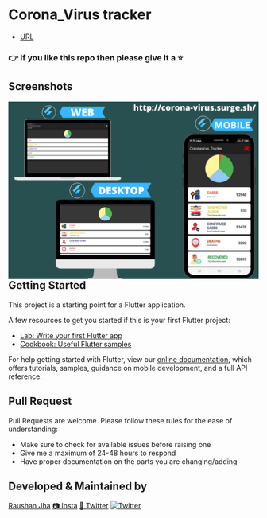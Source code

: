 # Corona_Virus tracker
- [URL](http://corona-virus.surge.sh/)
### 👉 If you like this repo then please give it a ⭐️


## Screenshots
<img src="/images/corona.png"
     alt="Password Manager"
     style="float: left; margin-right: 10px;"
    /> 
     

## Getting Started

This project is a starting point for a Flutter application.

A few resources to get you started if this is your first Flutter project:

- [Lab: Write your first Flutter app](https://flutter.dev/docs/get-started/codelab)
- [Cookbook: Useful Flutter samples](https://flutter.dev/docs/cookbook)

For help getting started with Flutter, view our
[online documentation](https://flutter.dev/docs), which offers tutorials,
samples, guidance on mobile development, and a full API reference.
     
## Pull Request

Pull Requests are welcome. Please follow these rules for the ease of understanding:
* Make sure to check for available issues before raising one
* Give me a maximum of 24-48 hours to respond
* Have proper documentation on the parts you are changing/adding

## Developed & Maintained by
[Raushan Jha](https://github.com/raushankrjha) 
[📷 Insta](https://www.instagram.com/dev_raushanjha/)
[🐤 Twitter](https://twitter.com/dev_raushanjha) [![Twitter](https://img.shields.io/twitter/url/https/github.com/S-ayanide/Flutter-ToDoList.svg?style=social)](https://twitter.com/intent/tweet?text=Wow:&url=https://github.com/raushankrjha/Coronavirus_Tracker-App-in-Flutter)
